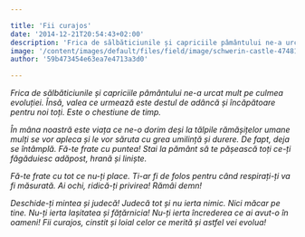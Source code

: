 ```yaml
---

title: 'Fii curajos'
date: '2014-12-21T20:54:43+02:00'
description: 'Frica de sălbăticiunile și capriciile pâmântului ne-a urcat mult pe culmeaevoluției. Însă, valea ce urmează este destul de adâncă și încăpătoare pentrunoi toți. Este o chestiune de timp.În mâna noastr'
image: '/content/images/default/files/field/image/schwerin-castle-474817_640.jpg'
author: '59b473454e63ea7e4713a3d0'

---
```

<div class="kg-card-markdown"><p><em>Frica de sălbăticiunile și capriciile pâmântului ne-a urcat mult pe culmea evoluției. Însă, valea ce urmează este destul de adâncă și încăpătoare pentru noi toți. Este o chestiune de timp.</em></p>
<p><em>În mâna noastră este viața ce ne-o dorim deși la tălpile rămășițelor umane mulți se vor apleca și le vor săruta cu grea umilință și durere. De fapt, deja se întâmplă.</em> <em>Fă-te frate cu puntea! Stai la pământ să te pășească toți ce-ți făgăduiesc adăpost, hrană și liniște. </em></p>
<p><em>Fă-te frate cu tot ce nu-ți place. Ti-ar fi de folos pentru când respirați-ți va fi măsurată.</em> <em>Ai ochi, ridică-ți privirea! Rămâi demn!</em></p>
<p><em>Deschide-ți mintea și judecă! Judecă tot și nu ierta nimic. Nici măcar pe tine. Nu-ți ierta lașitatea și fățărnicia! Nu-ți ierta încrederea ce ai avut-o în oameni! Fii curajos, cinstit și loial celor ce merită și astfel vei evolua!</em> </p>
<p> </p>
</div>
